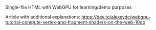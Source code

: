 Single-file HTML with WebGPU for learning/demo purposes

Article with additional explanations: https://dev.to/alexeydc/webgpu-tutorial-compute-vertex-and-fragment-shaders-on-the-web-10db
